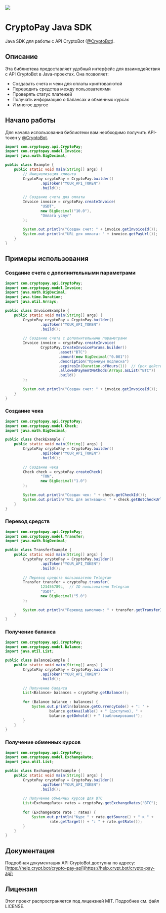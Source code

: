 [![](https://jitpack.io/v/theahks/CryptoPay.svg)](https://jitpack.io/#theahks/CryptoPay)

# CryptoPay Java SDK

Java SDK для работы с API CryptoBot ([@CryptoBot](https://t.me/CryptoBot)).

## Описание

Эта библиотека предоставляет удобный интерфейс для взаимодействия с API CryptoBot в Java-проектах. Она позволяет:

- Создавать счета и чеки для оплаты криптовалютой
- Переводить средства между пользователями
- Проверять статус платежей
- Получать информацию о балансах и обменных курсах
- И многое другое


## Начало работы

Для начала использования библиотеки вам необходимо получить API-токен у [@CryptoBot](https://t.me/CryptoBot).

```java
import com.cryptopay.api.CryptoPay;
import com.cryptopay.model.Invoice;
import java.math.BigDecimal;

public class Example {
    public static void main(String[] args) {
        // Инициализация клиента
        CryptoPay cryptoPay = CryptoPay.builder()
                .apiToken("YOUR_API_TOKEN")
                .build();
        
        // Создание счета для оплаты
        Invoice invoice = cryptoPay.createInvoice(
                "USDT", 
                new BigDecimal("10.0"), 
                "Оплата услуг"
        );
        
        System.out.println("Создан счет: " + invoice.getInvoiceId());
        System.out.println("URL для оплаты: " + invoice.getPayUrl());
    }
}
```

## Примеры использования

### Создание счета с дополнительными параметрами

```java
import com.cryptopay.api.CryptoPay;
import com.cryptopay.model.Invoice;
import java.math.BigDecimal;
import java.time.Duration;
import java.util.Arrays;

public class InvoiceExample {
    public static void main(String[] args) {
        CryptoPay cryptoPay = CryptoPay.builder()
                .apiToken("YOUR_API_TOKEN")
                .build();
        
        // Создание счета с дополнительными параметрами
        Invoice invoice = cryptoPay.createInvoice(
                CryptoPay.CreateInvoiceParams.builder()
                        .asset("BTC")
                        .amount(new BigDecimal("0.001"))
                        .description("Премиум подписка")
                        .expiresIn(Duration.ofHours(1))  // Срок действия 1 час
                        .allowedPaymentMethods(Arrays.asList("BTC"))
                        .build()
        );
        
        System.out.println("Создан счет: " + invoice.getInvoiceId());
    }
}
```

### Создание чека

```java
import com.cryptopay.api.CryptoPay;
import com.cryptopay.model.Check;
import java.math.BigDecimal;

public class CheckExample {
    public static void main(String[] args) {
        CryptoPay cryptoPay = CryptoPay.builder()
                .apiToken("YOUR_API_TOKEN")
                .build();
        
        // Создание чека
        Check check = cryptoPay.createCheck(
                "TON", 
                new BigDecimal("1.0")
        );
        
        System.out.println("Создан чек: " + check.getCheckId());
        System.out.println("URL для активации: " + check.getBotCheckUrl());
    }
}
```

### Перевод средств

```java
import com.cryptopay.api.CryptoPay;
import com.cryptopay.model.Transfer;
import java.math.BigDecimal;

public class TransferExample {
    public static void main(String[] args) {
        CryptoPay cryptoPay = CryptoPay.builder()
                .apiToken("YOUR_API_TOKEN")
                .build();
        
        // Перевод средств пользователю Telegram
        Transfer transfer = cryptoPay.transfer(
                123456789L,  // ID пользователя Telegram
                "USDT", 
                new BigDecimal("5.0")
        );
        
        System.out.println("Перевод выполнен: " + transfer.getTransferId());
    }
}
```

### Получение баланса

```java
import com.cryptopay.api.CryptoPay;
import com.cryptopay.model.Balance;
import java.util.List;

public class BalanceExample {
    public static void main(String[] args) {
        CryptoPay cryptoPay = CryptoPay.builder()
                .apiToken("YOUR_API_TOKEN")
                .build();
        
        // Получение баланса
        List<Balance> balances = cryptoPay.getBalance();
        
        for (Balance balance : balances) {
            System.out.println(balance.getCurrencyCode() + ": " + 
                    balance.getAvailable() + " (доступно), " + 
                    balance.getOnhold() + " (заблокировано)");
        }
    }
}
```

### Получение обменных курсов

```java
import com.cryptopay.api.CryptoPay;
import com.cryptopay.model.ExchangeRate;
import java.util.List;

public class ExchangeRateExample {
    public static void main(String[] args) {
        CryptoPay cryptoPay = CryptoPay.builder()
                .apiToken("YOUR_API_TOKEN")
                .build();
        
        // Получение обменных курсов для BTC
        List<ExchangeRate> rates = cryptoPay.getExchangeRates("BTC");
        
        for (ExchangeRate rate : rates) {
            System.out.println("Курс " + rate.getSource() + " к " + 
                    rate.getTarget() + ": " + rate.getRate());
        }
    }
}
```

## Документация

Подробная документация API CryptoBot доступна по адресу: [https://help.crypt.bot/crypto-pay-api](https://help.crypt.bot/crypto-pay-api)

## Лицензия

Этот проект распространяется под лицензией MIT. Подробнее см. файл LICENSE. 
